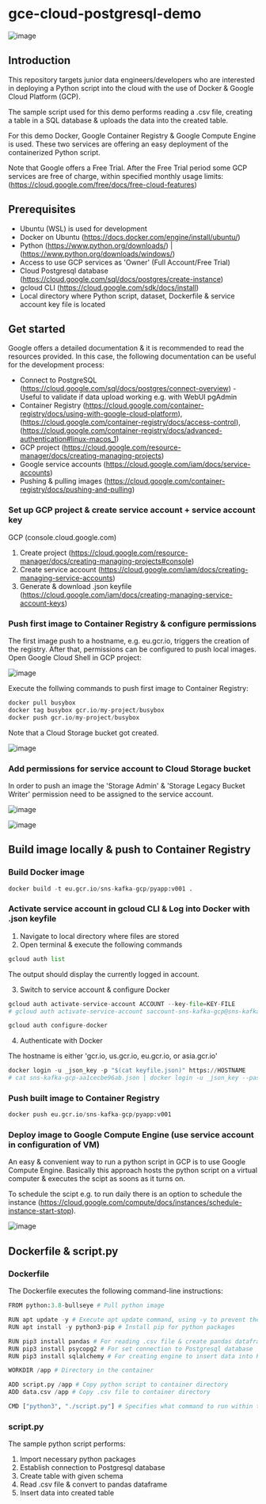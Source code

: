 # gce-cloud-postgresql-demo
![image](https://user-images.githubusercontent.com/77932366/184716028-b883dc68-ce6f-4cc5-b2ba-2b64294a5ae2.png)

## Introduction

This repository targets junior data engineers/developers who are interested in deploying a Python script into the cloud with the use of Docker & Google Cloud Platform (GCP). 

The sample script used for this demo performs reading a .csv file, creating a table in a SQL database & uploads the data into the created table.

For this demo Docker, Google Container Registry & Google Compute Engine is used. These two services are offering an easy deployment of the containerized Python script.

Note that Google offers a Free Trial. After the Free Trial period some GCP services are free of charge, within specified monthly usage limits:(https://cloud.google.com/free/docs/free-cloud-features)

## Prerequisites

- Ubuntu (WSL) is used for development
- Docker on Ubuntu (https://docs.docker.com/engine/install/ubuntu/)
- Python (https://www.python.org/downloads/) | (https://www.python.org/downloads/windows/)
- Access to use GCP services as 'Owner' (Full Account/Free Trial)
- Cloud Postgresql database (https://cloud.google.com/sql/docs/postgres/create-instance)
- gcloud CLI (https://cloud.google.com/sdk/docs/install)
- Local directory where Python script, dataset, Dockerfile & service account key file is located

## Get started
Google offers a detailed documentation & it is recommended to read the resources provided. In this case, the following documentation can be useful for the development process:
- Connect to PostgreSQL (https://cloud.google.com/sql/docs/postgres/connect-overview) - Useful to validate if data upload working e.g. with WebUI pgAdmin
- Container Registry (https://cloud.google.com/container-registry/docs/using-with-google-cloud-platform), (https://cloud.google.com/container-registry/docs/access-control), (https://cloud.google.com/container-registry/docs/advanced-authentication#linux-macos_1)
- GCP project (https://cloud.google.com/resource-manager/docs/creating-managing-projects)
- Google service accounts (https://cloud.google.com/iam/docs/service-accounts)
- Pushing & pulling images (https://cloud.google.com/container-registry/docs/pushing-and-pulling)

### Set up GCP project & create service account + service account key
GCP (console.cloud.google.com)
1. Create project (https://cloud.google.com/resource-manager/docs/creating-managing-projects#console)
2. Create service account (https://cloud.google.com/iam/docs/creating-managing-service-accounts)
3. Generate & download .json keyfile (https://cloud.google.com/iam/docs/creating-managing-service-account-keys)

### Push first image to Container Registry & configure permissions
The first image push to a hostname, e.g. eu.gcr.io, triggers the creation of the registry. After that, permissions can be configured to push local images. 
Open Google Cloud Shell in GCP project:

![image](https://user-images.githubusercontent.com/77932366/184651692-53952991-363b-4eee-8899-575f23985061.png)

Execute the follwing commands to push first image to Container Registry:
```python
docker pull busybox
docker tag busybox gcr.io/my-project/busybox
docker push gcr.io/my-project/busybox
```
Note that a Cloud Storage bucket got created.

![image](https://user-images.githubusercontent.com/77932366/184652471-4ac36ed7-a2d7-4261-9153-54c942d8a394.png)

### Add permissions for service account to Cloud Storage bucket
In order to push an image the 'Storage Admin' & 'Storage Legacy Bucket Writer' permission need to be assigned to the service account.

![image](https://user-images.githubusercontent.com/77932366/184664814-b50e3b3d-5a51-43da-86de-0484d99c0d42.png)

![image](https://user-images.githubusercontent.com/77932366/184665496-d12398c2-c1ef-4e12-bed0-836510fa7252.png)

## Build image locally & push to Container Registry
### Build Docker image

```python
docker build -t eu.gcr.io/sns-kafka-gcp/pyapp:v001 .
```

### Activate service account in gcloud CLI & Log into Docker with .json keyfile
1. Navigate to local directory where files are stored
2. Open terminal & execute the following commands
```python
gcloud auth list
```
The output should display the currently logged in account.

3. Switch to service account & configure Docker
```python
gcloud auth activate-service-account ACCOUNT --key-file=KEY-FILE
# gcloud auth activate-service-account saccount-sns-kafka-gcp@sns-kafka-gcp.iam.gserviceaccount.com --key-file=./sns-kafka-gcp-aa1cecbe96ab.json

gcloud auth configure-docker
```
4. Authenticate with Docker

The hostname is either 'gcr.io, us.gcr.io, eu.gcr.io, or asia.gcr.io'
```python
docker login -u _json_key -p "$(cat keyfile.json)" https://HOSTNAME
# cat sns-kafka-gcp-aa1cecbe96ab.json | docker login -u _json_key --password-stdin https://eu.gcr.io
```

### Push built image to Container Registry
```python
docker push eu.gcr.io/sns-kafka-gcp/pyapp:v001
```

### Deploy image to Google Compute Engine (use service account in configuration of VM)
An easy & convenient way to run a python script in GCP is to use Google Compute Engine. Basically this approach hosts the python script on a virtual computer & executes the scipt as soons as it turns on.

To schedule the scipt e.g. to run daily there is an option to schedule the instance (https://cloud.google.com/compute/docs/instances/schedule-instance-start-stop).

![image](https://user-images.githubusercontent.com/77932366/185045337-8a1ceac1-9dfa-4cbd-900d-e0da808210e0.png)

## Dockerfile & script.py
### Dockerfile
The Dockerfile executes the following command-line instructions:
```python
FROM python:3.8-bullseye # Pull python image

RUN apt update -y # Execute apt update command, using -y to prevent the execution to be stuck
RUN apt install -y python3-pip # Install pip for python packages

RUN pip3 install pandas # For reading .csv file & create pandas dataframe
RUN pip3 install psycopg2 # For set connection to Postgresql database
RUN pip3 install sqlalchemy # For creating engine to insert data into Postgresql database table

WORKDIR /app # Directory in the container

ADD script.py /app # Copy python script to container directory
ADD data.csv /app # Copy .csv file to container directory

CMD ["python3", "./script.py"] # Specifies what command to run within the container
```

### script.py
The sample python script performs:
1. Import necessary python packages
2. Establish connection to Postgresql database
3. Create table with given schema
4. Read .csv file & convert to pandas dataframe
5. Insert data into created table
